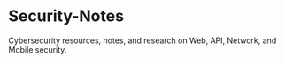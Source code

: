 # Security-Notes
Cybersecurity resources, notes, and research on Web, API, Network, and Mobile security.
